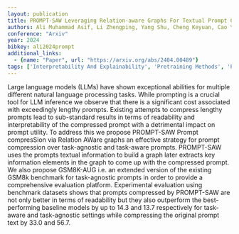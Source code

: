 ```yaml
---
layout: publication
title: PROMPT-SAW Leveraging Relation-aware Graphs For Textual Prompt Compression
authors: Ali Muhammad Asif, Li Zhengping, Yang Shu, Cheng Keyuan, Cao Yang, Huang Tianhao, Hu Lijie, Yu Lu, Wang Di
conference: "Arxiv"
year: 2024
bibkey: ali2024prompt
additional_links:
  - {name: "Paper", url: "https://arxiv.org/abs/2404.00489"}
tags: ['Interpretability And Explainability', 'Pretraining Methods', 'Prompting', 'RAG', 'Tools']
---
```

Large language models (LLMs) have shown exceptional abilities for multiple different natural language processing tasks. While prompting is a crucial tool for LLM inference we observe that there is a significant cost associated with exceedingly lengthy prompts. Existing attempts to compress lengthy prompts lead to sub-standard results in terms of readability and interpretability of the compressed prompt with a detrimental impact on prompt utility. To address this we propose PROMPT-SAW Prompt compresSion via Relation AWare graphs an effective strategy for prompt compression over task-agnostic and task-aware prompts. PROMPT-SAW uses the prompts textual information to build a graph later extracts key information elements in the graph to come up with the compressed prompt. We also propose GSM8K-AUG i.e. an extended version of the existing GSM8k benchmark for task-agnostic prompts in order to provide a comprehensive evaluation platform. Experimental evaluation using benchmark datasets shows that prompts compressed by PROMPT-SAW are not only better in terms of readability but they also outperform the best-performing baseline models by up to 14.3 and 13.7 respectively for task-aware and task-agnostic settings while compressing the original prompt text by 33.0 and 56.7.
